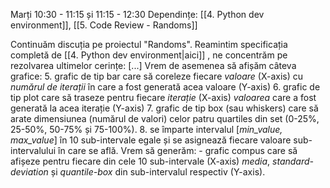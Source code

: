 Marți 10:30 - 11:15 și 11:15 - 12:30
Dependințe: [[4. Python dev environment]], [[5. Code Review - Randoms]]

Continuăm discuția pe proiectul "Randoms". Reamintim specificația completă de [[4. Python dev environment|aici]] , ne concentrăm pe rezolvarea ultimelor cerințe:
   \[...\]
   Vrem de asemenea să afișăm câteva grafice: 
	5. grafic de tip bar care să coreleze fiecare *valoare* (X-axis) cu *numărul de iterații* în care a fost generată acea valoare (Y-axis)
	6. grafic de tip plot care să traseze pentru fiecare *iterație* (X-axis) *valoarea* care a fost generată la acea iterație (Y-axis)
	7. grafic de tip box (sau whiskers) care să arate dimensiunea (numărul de valori) celor patru quartiles din set (0-25%, 25-50%, 50-75% și 75-100%).
	8. se împarte intervalul \[*min_value,* *max_value*\] în 10 sub-intervale egale și se asignează fiecare valoare sub-intervalului în care se află. Vrem să generăm:
		- grafic compus care să afișeze pentru fiecare din cele 10 sub-intervale (X-axis) *media*, *standard-deviation* și *quantile-box* din sub-intervalul respectiv (Y-axis). 